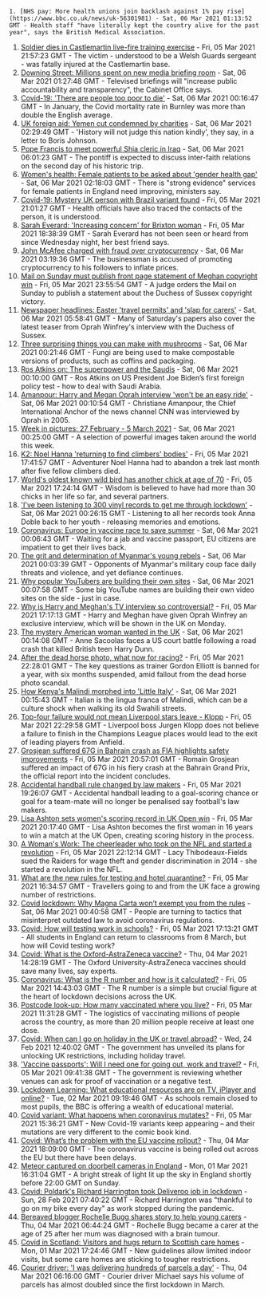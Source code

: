 
    1. [NHS pay: More health unions join backlash against 1% pay rise](https://www.bbc.co.uk/news/uk-56301981) - Sat, 06 Mar 2021 01:13:52 GMT - Health staff "have literally kept the country alive for the past year", says the British Medical Association.
1. [Soldier dies in Castlemartin live-fire training exercise](https://www.bbc.co.uk/news/uk-wales-56301918) - Fri, 05 Mar 2021 21:57:23 GMT - The victim - understood to be a Welsh Guards sergeant - was fatally injured at the Castlemartin base.
1. [Downing Street: Millions spent on new media briefing room](https://www.bbc.co.uk/news/uk-politics-56295191) - Sat, 06 Mar 2021 01:27:48 GMT - Televised briefings will "increase public accountability and transparency", the Cabinet Office says.
1. [Covid-19: 'There are people too poor to die'](https://www.bbc.co.uk/news/uk-56255828) - Sat, 06 Mar 2021 00:16:47 GMT - In January, the Covid mortality rate in Burnley was more than double the English average.
1. [UK foreign aid: Yemen cut condemned by charities](https://www.bbc.co.uk/news/uk-56301743) - Sat, 06 Mar 2021 02:29:49 GMT - 'History will not judge this nation kindly', they say, in a letter to Boris Johnson.
1. [Pope Francis to meet powerful Shia cleric in Iraq](https://www.bbc.co.uk/news/world-middle-east-56302173) - Sat, 06 Mar 2021 06:01:23 GMT - The pontiff is expected to discuss inter-faith relations on the second day of his historic trip.
1. [Women's health: Female patients to be asked about 'gender health gap'](https://www.bbc.co.uk/news/health-56300404) - Sat, 06 Mar 2021 02:18:03 GMT - There is "strong evidence" services for female patients in England need improving, ministers say.
1. [Covid-19: Mystery UK person with Brazil variant found](https://www.bbc.co.uk/news/uk-56298931) - Fri, 05 Mar 2021 21:01:27 GMT - Health officials have also traced the contacts of the person, it is understood.
1. [Sarah Everard: 'Increasing concern' for Brixton woman](https://www.bbc.co.uk/news/uk-england-london-56281473) - Fri, 05 Mar 2021 18:38:39 GMT - Sarah Everard has not been seen or heard from since Wednesday night, her best friend says.
1. [John McAfee charged with fraud over cryptocurrency](https://www.bbc.co.uk/news/technology-56300593) - Sat, 06 Mar 2021 03:19:36 GMT - The businessman is accused of promoting cryptocurrency to his followers to inflate prices.
1. [Mail on Sunday must publish front page statement of Meghan copyright win](https://www.bbc.co.uk/news/uk-56296835) - Fri, 05 Mar 2021 23:55:54 GMT - A judge orders the Mail on Sunday to publish a statement about the Duchess of Sussex copyright victory.
1. [Newspaper headlines: Easter 'travel permits' and 'slap for carers'](https://www.bbc.co.uk/news/blogs-the-papers-56302033) - Sat, 06 Mar 2021 05:58:41 GMT - Many of Saturday's papers also cover the latest teaser from Oprah Winfrey's interview with the Duchess of Sussex.
1. [Three surprising things you can make with mushrooms](https://www.bbc.co.uk/news/stories-56259541) - Sat, 06 Mar 2021 00:21:46 GMT - Fungi are being used to make compostable versions of products, such as coffins and packaging.
1. [Ros Atkins on: The superpower and the Saudis](https://www.bbc.co.uk/news/world-middle-east-56290394) - Sat, 06 Mar 2021 00:10:00 GMT - Ros Atkins on US President Joe Biden’s first foreign policy test - how to deal with Saudi Arabia.
1. [Amanpour: Harry and Megan Oprah interview 'won't be an easy ride'](https://www.bbc.co.uk/news/world-us-canada-56255829) - Sat, 06 Mar 2021 00:10:54 GMT - Christiane Amanpour, the Chief International Anchor of the news channel CNN was interviewed by Oprah in 2005.
1. [Week in pictures: 27 February - 5 March 2021](https://www.bbc.co.uk/news/in-pictures-56283009) - Sat, 06 Mar 2021 00:25:00 GMT - A selection of powerful images taken around the world this week.
1. [K2: Noel Hanna 'returning to find climbers' bodies'](https://www.bbc.co.uk/news/uk-northern-ireland-56296329) - Fri, 05 Mar 2021 17:41:57 GMT - Adventurer Noel Hanna had to abandon a trek last month after five fellow climbers died.
1. [World's oldest known wild bird has another chick at age of 70](https://www.bbc.co.uk/news/world-us-canada-56281983) - Fri, 05 Mar 2021 17:24:14 GMT - Wisdom is believed to have had more than 30 chicks in her life so far, and several partners.
1. ['I've been listening to 300 vinyl records to get me through lockdown'](https://www.bbc.co.uk/news/stories-56187737) - Sat, 06 Mar 2021 00:26:15 GMT - Listening to all her records took Anna Doble back to her youth - releasing memories and emotions.
1. [Coronavirus: Europe in vaccine race to save summer](https://www.bbc.co.uk/news/world-europe-56292087) - Sat, 06 Mar 2021 00:06:43 GMT - Waiting for a jab and vaccine passport, EU citizens are impatient to get their lives back.
1. [The grit and determination of Myanmar's young rebels](https://www.bbc.co.uk/news/world-asia-56293923) - Sat, 06 Mar 2021 00:03:39 GMT - Opponents of Myanmar's military coup face daily threats and violence, and yet defiance continues.
1. [Why popular YouTubers are building their own sites](https://www.bbc.co.uk/news/technology-55349255) - Sat, 06 Mar 2021 00:07:58 GMT - Some big YouTube names are building their own video sites on the side - just in case.
1. [Why is Harry and Meghan's TV interview so controversial?](https://www.bbc.co.uk/news/explainers-56281444) - Fri, 05 Mar 2021 17:17:13 GMT - Harry and Meghan have given Oprah Winfrey an exclusive interview, which will be shown in the UK on Monday.
1. [The mystery American woman wanted in the UK](https://www.bbc.co.uk/news/world-us-canada-56246511) - Sat, 06 Mar 2021 00:14:08 GMT - Anne Sacoolas faces a US court battle following a road crash that killed British teen Harry Dunn.
1. [After the dead horse photo, what now for racing?](https://www.bbc.co.uk/sport/horse-racing/56288334) - Fri, 05 Mar 2021 22:28:01 GMT - The key questions as trainer Gordon Elliott is banned for a year, with six months suspended, amid fallout from the dead horse photo scandal.
1. [How Kenya's Malindi morphed into 'Little Italy'](https://www.bbc.co.uk/news/world-africa-56284827) - Sat, 06 Mar 2021 00:15:43 GMT - Italian is the lingua franca of Malindi, which can be a culture shock when walking its old Swahili streets.
1. [Top-four failure would not mean Liverpool stars leave - Klopp](https://www.bbc.co.uk/sport/football/56301568) - Fri, 05 Mar 2021 22:29:58 GMT - Liverpool boss Jurgen Klopp does not believe a failure to finish in the Champions League places would lead to the exit of leading players from Anfield.
1. [Grosjean suffered 67G in Bahrain crash as FIA highlights safety improvements](https://www.bbc.co.uk/sport/formula1/56296858) - Fri, 05 Mar 2021 20:57:01 GMT - Romain Grosjean suffered an impact of 67G in his fiery crash at the Bahrain Grand Prix, the official report into the incident concludes.
1. [Accidental handball rule changed by law makers](https://www.bbc.co.uk/sport/football/56291850) - Fri, 05 Mar 2021 19:26:07 GMT - Accidental handball leading to a goal-scoring chance or goal for a team-mate will no longer be penalised say football's law makers.
1. [Lisa Ashton sets women's scoring record in UK Open win](https://www.bbc.co.uk/sport/darts/56298547) - Fri, 05 Mar 2021 20:17:40 GMT - Lisa Ashton becomes the first woman in 16 years to win a match at the UK Open, creating scoring history in the process.
1. [A Woman's Work: The cheerleader who took on the NFL and started a revolution](https://www.bbc.co.uk/sport/american-football/56031919) - Fri, 05 Mar 2021 22:12:14 GMT - Lacy Thibodeaux-Fields sued the Raiders for wage theft and gender discrimination in 2014 - she started a revolution in the NFL.
1. [What are the new rules for testing and hotel quarantine?](https://www.bbc.co.uk/news/explainers-52544307) - Fri, 05 Mar 2021 16:34:57 GMT - Travellers going to and from the UK face a growing number of restrictions.
1. [Covid lockdown: Why Magna Carta won’t exempt you from the rules](https://www.bbc.co.uk/news/56295261) - Sat, 06 Mar 2021 00:40:58 GMT - People are turning to tactics that misinterpret outdated law to avoid coronavirus regulations.
1. [Covid: How will testing work in schools?](https://www.bbc.co.uk/news/education-51643556) - Fri, 05 Mar 2021 17:13:21 GMT - All students in England can return to classrooms from 8 March, but how will Covid testing work?
1. [Covid: What is the Oxford-AstraZeneca vaccine?](https://www.bbc.co.uk/news/health-55302595) - Thu, 04 Mar 2021 14:28:19 GMT - The Oxford University-AstraZeneca vaccines should save many lives, say experts.
1. [Coronavirus: What is the R number and how is it calculated?](https://www.bbc.co.uk/news/health-52473523) - Fri, 05 Mar 2021 14:43:03 GMT - The R number is a simple but crucial figure at the heart of lockdown decisions across the UK.
1. [Postcode look-up: How many vaccinated where you live?](https://www.bbc.co.uk/news/health-55274833) - Fri, 05 Mar 2021 11:31:28 GMT - The logistics of vaccinating millions of people across the country, as more than 20 million people receive at least one dose.
1. [Covid: When can I go on holiday in the UK or travel abroad?](https://www.bbc.co.uk/news/explainers-52646738) - Wed, 24 Feb 2021 12:40:02 GMT - The government has unveiled its plans for unlocking UK restrictions, including holiday travel.
1. ['Vaccine passports': Will I need one for going out, work and travel?](https://www.bbc.co.uk/news/explainers-55718553) - Fri, 05 Mar 2021 09:41:38 GMT - The government is reviewing whether venues can ask for proof of vaccination or a negative test.
1. [Lockdown Learning: What educational resources are on TV, iPlayer and online?](https://www.bbc.co.uk/news/education-55591821) - Tue, 02 Mar 2021 09:19:46 GMT - As schools remain closed to most pupils, the BBC is offering a wealth of educational material.
1. [Covid variant: What happens when coronavirus mutates?](https://www.bbc.co.uk/news/health-56286744) - Fri, 05 Mar 2021 15:36:21 GMT - New Covid-19 variants keep appearing – and their mutations are very different to the comic book kind.
1. [Covid: What’s the problem with the EU vaccine rollout?](https://www.bbc.co.uk/news/explainers-56286235) - Thu, 04 Mar 2021 18:09:00 GMT - The coronavirus vaccine is being rolled out across the EU but there have been delays.
1. [Meteor captured on doorbell cameras in England](https://www.bbc.co.uk/news/uk-56241705) - Mon, 01 Mar 2021 16:31:04 GMT - A bright streak of light lit up the sky in England shortly before 22:00 GMT on Sunday.
1. [Covid: Poldark's Richard Harrington took Deliveroo job in lockdown](https://www.bbc.co.uk/news/uk-wales-56225148) - Sun, 28 Feb 2021 07:40:22 GMT - Richard Harrington was "thankful to go on my bike every day" as work stopped during the pandemic.
1. [Bereaved blogger Rochelle Bugg shares story to help young carers](https://www.bbc.co.uk/news/uk-england-suffolk-56251118) - Thu, 04 Mar 2021 06:44:24 GMT - Rochelle Bugg became a carer at the age of 25 after her mum was diagnosed with a brain tumour.
1. [Covid in Scotland: Visitors and hugs return to Scottish care homes](https://www.bbc.co.uk/news/uk-scotland-56242468) - Mon, 01 Mar 2021 17:24:46 GMT - New guidelines allow limited indoor visits, but some care homes are sticking to tougher restrictions.
1. [Courier driver: 'I was delivering hundreds of parcels a day'](https://www.bbc.co.uk/news/uk-scotland-56272459) - Thu, 04 Mar 2021 06:16:00 GMT - Courier driver Michael says his volume of parcels has almost doubled since the first lockdown in March.

